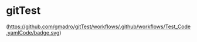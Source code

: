 # gitTest
(https://github.com/gmadro/gitTest/workflows/.github/workflows/Test_Code.yamlCode/badge.svg)
